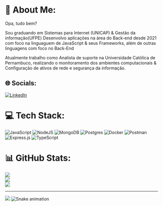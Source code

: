 # 💫 About Me:
Opa, tudo bem?<br>

Sou graduando em Sistemas para Internet (UNICAP) & Gestão da informação(UFPE) Desenvolvo aplicações na área do Back-end desde 2021 com foco na linguaguem de JavaScript & seus Frameworks, além de outras linguagens com foco no Back-End  

Atualmente trabalho como Analista de suporte na Universidade Católica de Pernambuco, realizando o monitoramento dos ambientes computacionais & Configuração de ativos de rede e segurança da informação.<br> 


## 🌐 Socials:
[![LinkedIn](https://img.shields.io/badge/LinkedIn-%230077B5.svg?logo=linkedin&logoColor=white)](https://linkedin.com/in/https://www.linkedin.com/in/lucas-barbosa-1cs/) 

# 💻 Tech Stack:
![JavaScript](https://img.shields.io/badge/javascript-%23323330.svg?style=flat-square&logo=javascript&logoColor=%23F7DF1E) ![NodeJS](https://img.shields.io/badge/node.js-6DA55F?style=flat-square&logo=node.js&logoColor=white) ![MongoDB](https://img.shields.io/badge/MongoDB-%234ea94b.svg?style=flat-square&logo=mongodb&logoColor=white) ![Postgres](https://img.shields.io/badge/postgres-%23316192.svg?style=flat-square&logo=postgresql&logoColor=white) ![Docker](https://img.shields.io/badge/docker-%230db7ed.svg?style=flat-square&logo=docker&logoColor=white) ![Postman](https://img.shields.io/badge/Postman-FF6C37?style=flat-square&logo=postman&logoColor=white) ![Express.js](https://img.shields.io/badge/express.js-%23404d59.svg?style=flat-square&logo=express&logoColor=%2361DAFB) ![TypeScript](https://img.shields.io/badge/typescript-%23007ACC.svg?style=flat-square&logo=typescript&logoColor=white)
# 📊 GitHub Stats:
![](https://github-readme-stats.vercel.app/api?username=lucasbDev&theme=dracula&hide_border=true&include_all_commits=true&count_private=false)<br/>
![](https://github-readme-streak-stats.herokuapp.com/?user=lucasbDev&theme=dracula&hide_border=true)<br/>
![](https://github-readme-stats.vercel.app/api/top-langs/?username=lucasbDev&theme=dracula&hide_border=true&include_all_commits=true&count_private=false&layout=compact)

---
[![](https://visitcount.itsvg.in/api?id=lucasbDev&icon=9&color=12)](https://visitcount.itsvg.in)
![Snake animation](https://github.com/lucasbDev/lucasbDev/blob/output/github-contribution-grid-snake.svg)
